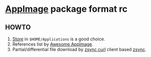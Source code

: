 # [AppImage][] package format rc

## HOWTO

1. [Store][] in `$HOME/Applications` is a good choice.
2. References list by [Awesome AppImage][].
3. Partial/differential file download by [zsync curl][] client based [zsync][].

[appimage]: https://github.com/appimage/appimagekit
[awesome appimage]: https://github.com/appimagecommunity/awesome-appimage
[store]: https://docs.appimage.org/user-guide/faq.html#question-where-do-i-store-my-appimages
[zsync curl]: https://github.com/probonopd/zsync-curl
[zsync]: https://github.com/AppImageCommunity/zsync2
